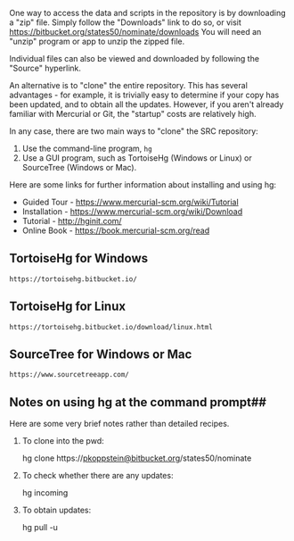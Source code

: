 One way to access the data and scripts in the repository is by downloading a "zip" file.  Simply follow the "Downloads" link to do so, or visit https://bitbucket.org/states50/nominate/downloads
You will need an "unzip" program or app to unzip the zipped file.

Individual files can also be viewed and downloaded by following the "Source" hyperlink.

An alternative is to "clone" the entire repository.  This has several advantages - for example, it is trivially easy to determine if your copy has been updated, and to obtain all the updates.  However, if you aren't already familiar with Mercurial or Git, the "startup" costs are relatively high.

In any case, there are two main ways to "clone" the SRC repository:

1. Use the command-line program, `hg`
2. Use a GUI program, such as TortoiseHg (Windows or Linux) or SourceTree (Windows or Mac).

Here are some links for further information about installing and using hg:

* Guided Tour - https://www.mercurial-scm.org/wiki/Tutorial
* Installation - https://www.mercurial-scm.org/wiki/Download
* Tutorial - http://hginit.com/
* Online Book - https://book.mercurial-scm.org/read

## TortoiseHg for Windows
    https://tortoisehg.bitbucket.io/
## TortoiseHg for Linux
    https://tortoisehg.bitbucket.io/download/linux.html
## SourceTree for Windows or Mac
    https://www.sourcetreeapp.com/

## Notes on using hg at the command prompt##
Here are some very brief notes rather than detailed recipes.

1. To clone into the pwd:
 
    hg clone https://pkoppstein@bitbucket.org/states50/nominate

2. To check whether there are any updates:

    hg incoming

3. To obtain updates:

    hg pull -u
